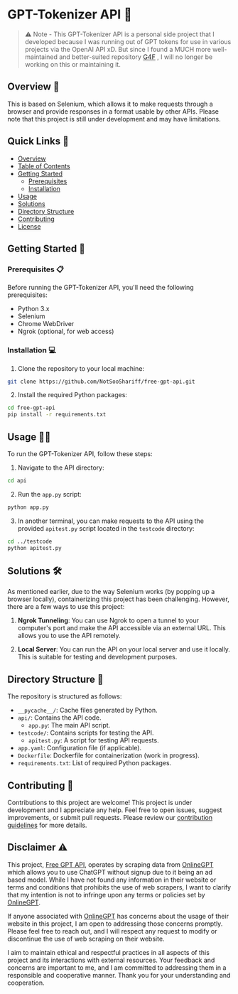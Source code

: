 # GPT-Tokenizer API 🤖

> ⚠️ Note - This GPT-Tokenizer API is a personal side project that I developed because I was running out of GPT tokens for use in various projects via the OpenAI API xD. But since I found a MUCH more well-maintained and better-suited repository [G4F](https://github.com/xtekky/gpt4free) , I will no longer be working on this or maintaining it.

## Overview 📜

This is based on Selenium, which allows it to make requests through a browser and provide responses in a format usable by other APIs. Please note that this project is still under development and may have limitations.

## Quick Links 🔗


- [Overview](#overview)
- [Table of Contents](#table-of-contents)
- [Getting Started](#getting-started)
  - [Prerequisites](#prerequisites)
  - [Installation](#installation)
- [Usage](#usage)
- [Solutions](#solutions)
- [Directory Structure](#directory-structure)
- [Contributing](#contributing)
- [License](#license)

## Getting Started 🚀

### Prerequisites 📋

Before running the GPT-Tokenizer API, you'll need the following prerequisites:

- Python 3.x
- Selenium
- Chrome WebDriver
- Ngrok (optional, for web access)

### Installation 💻

1. Clone the repository to your local machine:

```bash
git clone https://github.com/NotSooShariff/free-gpt-api.git
```

2. Install the required Python packages:

```bash
cd free-gpt-api
pip install -r requirements.txt
```

## Usage 🧑‍💻

To run the GPT-Tokenizer API, follow these steps:

1. Navigate to the API directory:

```bash
cd api
```

2. Run the `app.py` script:

```bash
python app.py
```

3. In another terminal, you can make requests to the API using the provided `apitest.py` script located in the `testcode` directory:

```bash
cd ../testcode
python apitest.py
```

## Solutions 🛠️

As mentioned earlier, due to the way Selenium works (by popping up a browser locally), containerizing this project has been challenging. However, there are a few ways to use this project:

1. **Ngrok Tunneling**: You can use Ngrok to open a tunnel to your computer's port and make the API accessible via an external URL. This allows you to use the API remotely.

2. **Local Server**: You can run the API on your local server and use it locally. This is suitable for testing and development purposes.

## Directory Structure 📁

The repository is structured as follows:

- `__pycache__/`: Cache files generated by Python.
- `api/`: Contains the API code.
  - `app.py`: The main API script.
- `testcode/`: Contains scripts for testing the API.
  - `apitest.py`: A script for testing API requests.
- `app.yaml`: Configuration file (if applicable).
- `Dockerfile`: Dockerfile for containerization (work in progress).
- `requirements.txt`: List of required Python packages.

## Contributing 🤝

Contributions to this project are welcome! This project is under development and I appreciate any help. Feel free to open issues, suggest improvements, or submit pull requests. Please review our [contribution guidelines](CONTRIBUTING.md) for more details.

## Disclaimer ⚠️

This project, [Free GPT API](https://github.com/NotSooShariff/free-gpt-api), operates by scraping data from [OnlineGPT](https://onlinegpt.org/) which allows you to use ChatGPT without signup due to it being an ad based model. While I have not found any information in their website or terms and conditions that prohibits the use of web scrapers, I want to clarify that my intention is not to infringe upon any terms or policies set by [OnlineGPT](https://onlinegpt.org/).

If anyone associated with [OnlineGPT](https://onlinegpt.org/) has concerns about the usage of their website in this project, I am open to addressing those concerns promptly. Please feel free to reach out, and I will respect any request to modify or discontinue the use of web scraping on their website.

I aim to maintain ethical and respectful practices in all aspects of this project and its interactions with external resources. Your feedback and concerns are important to me, and I am committed to addressing them in a responsible and cooperative manner. Thank you for your understanding and cooperation.
